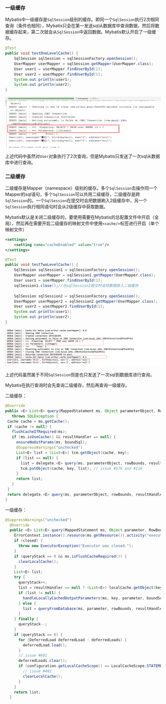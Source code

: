 ### 一级缓存

Mybatis中一级缓存是`SqlSession`级别的缓存。即同一个`SqlSession`执行2次相同查询（条件也相同），Mybatis只会在第一发送sql从数据库中查询数据，然后将数据缓存起来，第二次就会从`SqlSession`中返回数据。Mybatis默认开启了一级缓存。

~~~java
@Test
public void testOneLevelCache() {
    SqlSession sqlSession = sqlSessionFactory.openSession();
    UserMapper userMapper = sqlSession.getMapper(UserMapper.class);
    User user1 = userMapper.findUserById(1);
    User user2 = userMapper.findUserById(1);
    System.out.println(user1);
    System.out.println(user2);
}
~~~

![1536655016308](..\Images\Mybatis缓存1.png)



上述代码中虽然对`User`对象执行了2次查询，但是Mybatis只发送了一次sql从数据库中进行查询。

### 二级缓存

二级缓存是Mapper（namespace）级别的缓存。多个`SqlSession`去操作同一个Mapper的sql语句，多个`SqlSession`可以共用二级缓存，二级缓存是跨`SqlSession`的。一个`SqlSession`在提交时会把数据刷入2级缓存中，另一个`SqlSession`执行相同语句时会从2级缓存中获取数据。

Mybatis默认是关闭二级缓存的，要使用需要在Mybatis的总配置文件中开启（全局），然后再在需要开启二级缓存的映射文件中使用`<cache/>`标签进行开启（单个映射文件）



~~~xml
<settings>
    <setting name="cacheEnabled" value="true"/>
</settings>
~~~

~~~java
@Test
public void testTwoLevelCache() {
    SqlSession sqlSession1 = sqlSessionFactory.openSession();
    UserMapper userMapper = sqlSession1.getMapper(UserMapper.class);
    User user1 = userMapper.findUserById(1);
    sqlSession1.close();//当sqlSession1提交时会将数据放入二级缓存

    SqlSession sqlSession2 = sqlSessionFactory.openSession();
    UserMapper userMapper2 = sqlSession2.getMapper(UserMapper.class);
    User user2 = userMapper2.findUserById(1);
    System.out.println(user1);
    System.out.println(user2);
}
~~~

![1536656135757](..\Images\Mybatis缓存2.png)

上述代码虽然属于不同`SqlSession`但是也只发送了一次sql到数据库进行查询。

Mybatis在执行查询时会先查询二级缓存，然后再查询一级缓存。

二级缓存：

   ~~~java
@Override
  public <E> List<E> query(MappedStatement ms, Object parameterObject, RowBounds rowBounds, ResultHandler resultHandler, CacheKey key, BoundSql boundSql)
      throws SQLException {
    Cache cache = ms.getCache();
    if (cache != null) {
      flushCacheIfRequired(ms);
      if (ms.isUseCache() && resultHandler == null) {
        ensureNoOutParams(ms, boundSql);
        @SuppressWarnings("unchecked")
        List<E> list = (List<E>) tcm.getObject(cache, key);
        if (list == null) {
          list = delegate.<E> query(ms, parameterObject, rowBounds, resultHandler, key, boundSql);
          tcm.putObject(cache, key, list); // issue #578 and #116
        }
        return list;
      }
    }
    return delegate.<E> query(ms, parameterObject, rowBounds, resultHandler, key, boundSql);
  }
   ~~~

一级缓存：

~~~java
@SuppressWarnings("unchecked")
  @Override
  public <E> List<E> query(MappedStatement ms, Object parameter, RowBounds rowBounds, ResultHandler resultHandler, CacheKey key, BoundSql boundSql) throws SQLException {
    ErrorContext.instance().resource(ms.getResource()).activity("executing a query").object(ms.getId());
    if (closed) {
      throw new ExecutorException("Executor was closed.");
    }
    if (queryStack == 0 && ms.isFlushCacheRequired()) {
      clearLocalCache();
    }
    List<E> list;
    try {
      queryStack++;
      list = resultHandler == null ? (List<E>) localCache.getObject(key) : null;
      if (list != null) {
        handleLocallyCachedOutputParameters(ms, key, parameter, boundSql);
      } else {
        list = queryFromDatabase(ms, parameter, rowBounds, resultHandler, key, boundSql);
      }
    } finally {
      queryStack--;
    }
    if (queryStack == 0) {
      for (DeferredLoad deferredLoad : deferredLoads) {
        deferredLoad.load();
      }
      // issue #601
      deferredLoads.clear();
      if (configuration.getLocalCacheScope() == LocalCacheScope.STATEMENT) {
        // issue #482
        clearLocalCache();
      }
    }
    return list;
  }
~~~



